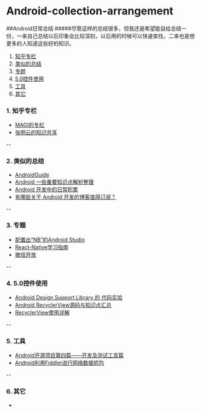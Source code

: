 # Android-collection-arrangement

##Android日常总结
#####尽管这样的总结很多，但我还是希望能自给总结一份，一来自己总结以后印象会比较深刻，以后用的时候可以快速查找，二来也是想更多的人知道这些好的知识。

1. [知乎专栏](https://github.com/cxiaoming/Android-collection-arrangement#1-知乎专栏)
2. [类似的总结](https://github.com/cxiaoming/Android-collection-arrangement#2-类似的总结)
3. [专题](https://github.com/cxiaoming/Android-collection-arrangement#3-专题)
4. [5.0控件使用](https://github.com/cxiaoming/Android-collection-arrangement#4-5.0控件使用)
5. [工具](https://github.com/cxiaoming/Android-collection-arrangement#5-工具)
6. [其它](https://github.com/cxiaoming/Android-collection-arrangement#6-其它)




### 1. 知乎专栏
- [MAGI的专栏](http://zhuanlan.zhihu.com/magilu) 
- [张明云的知识共享](http://zhuanlan.zhihu.com/zmywly8866) 

--

### 2. 类似的总结
- [AndroidGuide](https://github.com/ColorfulCat/AndroidGuide) 
- [Android 一些重要知识点解析整理](https://github.com/FX-Max/Point-of-Android) 
- [Android 开发中的日常积累](https://github.com/lizhangqu/CoreLink) 
- [有哪些关于 Android 开发的博客值得订阅？](http://www.zhihu.com/question/19788650)

--

### 3. 专题
- [配置出“NB”的Android Studio](http://blog.csdn.net/yy1300326388/article/details/46374229) 
- [React-Native学习指南](https://github.com/ele828/react-native-guide) 
- [微信开放](http://bss.csdn.net/m/topic/learning_path_weixin) 

--

### 4. 5.0控件使用
- [Android Design Support Library 的 代码实验](http://www.jianshu.com/p/1078568e859f#) 
- [Android RecyclerView源码与知识点汇总](http://bbs.apkbus.com/article/13899) 
- [RecyclerView使用详解](http://frank-zhu.github.io/android/2015/01/16/android-recyclerview-part-1/)

--

### 5. 工具
- [Android开源项目第四篇——开发及测试工具篇](http://www.trinea.cn/android/android-open-source-projects-dev-tool/) 
- [Android利用Fiddler进行网络数据抓包](http://www.trinea.cn/android/android-network-sniffer/)

--
### 6. 其它
- []()

